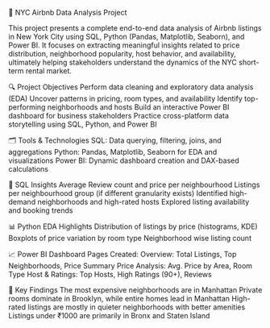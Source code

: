 🗽 NYC Airbnb Data Analysis Project


This project presents a complete end-to-end data analysis of Airbnb listings in New York City using SQL, Python (Pandas, Matplotlib, Seaborn), and Power BI. It focuses on extracting meaningful insights related to price distribution, neighborhood popularity, host behavior, and availability, ultimately helping stakeholders understand the dynamics of the NYC short-term rental market.

🔍 Project Objectives
Perform data cleaning and exploratory data analysis (EDA)
Uncover patterns in pricing, room types, and availability
Identify top-performing neighborhoods and hosts
Build an interactive Power BI dashboard for business stakeholders
Practice cross-platform data storytelling using SQL, Python, and Power BI

🗂️ Tools & Technologies
SQL: Data querying, filtering, joins, and aggregations
Python: Pandas, Matplotlib, Seaborn for EDA and visualizations
Power BI: Dynamic dashboard creation and DAX-based calculations

🧮 SQL Insights
Average Review count and price per neighbourhood
Listings per neighbourhood group (if different granularity exists)
Identified high-demand neighborhoods and high-rated hosts
Explored listing availability and booking trends

📊 Python EDA Highlights
Distribution of listings by price (histograms, KDE)
Boxplots of price variation by room type
Neighborhood wise listing count

📈 Power BI Dashboard
Pages Created:
Overview: Total Listings, Top Neighborhoods, Price Summary
Price Analysis: Avg. Price by Area, Room Type
Host & Ratings: Top Hosts, High Ratings (90+), Reviews

📌 Key Findings
The most expensive neighborhoods are in Manhattan
Private rooms dominate in Brooklyn, while entire homes lead in Manhattan
High-rated listings are mostly in quieter neighborhoods with better amenities
Listings under ₹1000 are primarily in Bronx and Staten Island

